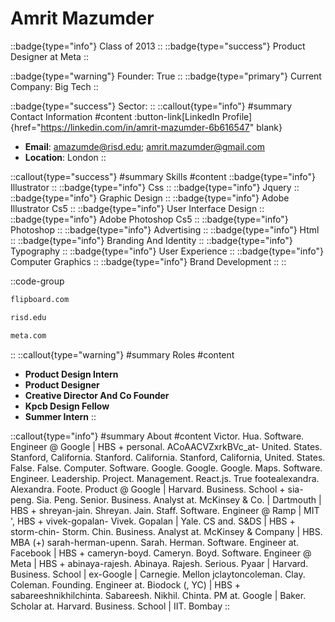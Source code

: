 # Amrit Mazumder
::badge{type="info"}
Class of 2013
::
::badge{type="success"}
Product Designer at Meta
::

::badge{type="warning"}
Founder: True
::
::badge{type="primary"}
Current Company: Big Tech
::

::badge{type="success"}
Sector: 
::
::callout{type="info"}
#summary
Contact Information
#content
:button-link[LinkedIn Profile]{href="https://linkedin.com/in/amrit-mazumder-6b616547" blank}
- **Email**: amazumde@risd.edu; amrit.mazumder@gmail.com
- **Location**: London
::

::callout{type="success"}
#summary
Skills
#content
::badge{type="info"}
Illustrator
::
::badge{type="info"}
Css
::
::badge{type="info"}
Jquery
::
::badge{type="info"}
Graphic Design
::
::badge{type="info"}
Adobe Illustrator Cs5
::
::badge{type="info"}
User Interface Design
::
::badge{type="info"}
Adobe Photoshop Cs5
::
::badge{type="info"}
Photoshop
::
::badge{type="info"}
Advertising
::
::badge{type="info"}
Html
::
::badge{type="info"}
Branding And Identity
::
::badge{type="info"}
Typography
::
::badge{type="info"}
User Experience
::
::badge{type="info"}
Computer Graphics
::
::badge{type="info"}
Brand Development
::
::

::code-group
```bash [Flipboard]
flipboard.com
```
```bash [Rhode Island School of Design]
risd.edu
```
```bash [Meta]
meta.com
```
::
::callout{type="warning"}
#summary
Roles
#content
- **Product Design Intern**
- **Product Designer**
- **Creative Director And Co Founder**
- **Kpcb Design Fellow**
- **Summer Intern**
::

::callout{type="info"}
#summary
About
#content
Victor. Hua. Software. Engineer @ Google | HBS + personal. ACoAACVZxrkBVc_at- United. States. Stanford, California. Stanford. California. Stanford, California, United. States. False. False. Computer. Software. Google. Google. Google. Maps. Software. Engineer. Leadership. Project. Management. React.js. True footealexandra. Alexandra. Foote. Product @ Google | Harvard. Business. School + sia-peng. Sia. Peng. Senior. Business. Analyst at. McKinsey & Co. | Dartmouth | HBS + shreyan-jain. Shreyan. Jain. Staff. Software. Engineer @ Ramp | MIT ', HBS + vivek-gopalan- Vivek. Gopalan | Yale. CS and. S&DS | HBS + storm-chin- Storm. Chin. Business. Analyst at. McKinsey & Company | HBS. MBA (+) sarah-herman-upenn. Sarah. Herman. Software. Engineer at. Facebook | HBS + cameryn-boyd. Cameryn. Boyd. Software. Engineer @ Meta | HBS + abinaya-rajesh. Abinaya. Rajesh. Serious. Pyaar | Harvard. Business. School | ex-Google | Carnegie. Mellon jclaytoncoleman. Clay. Coleman. Founding. Engineer at. Biodock (, YC) | HBS + sabareeshnikhilchinta. Sabareesh. Nikhil. Chinta. PM at. Google | Baker. Scholar at. Harvard. Business. School | IIT. Bombay
::
